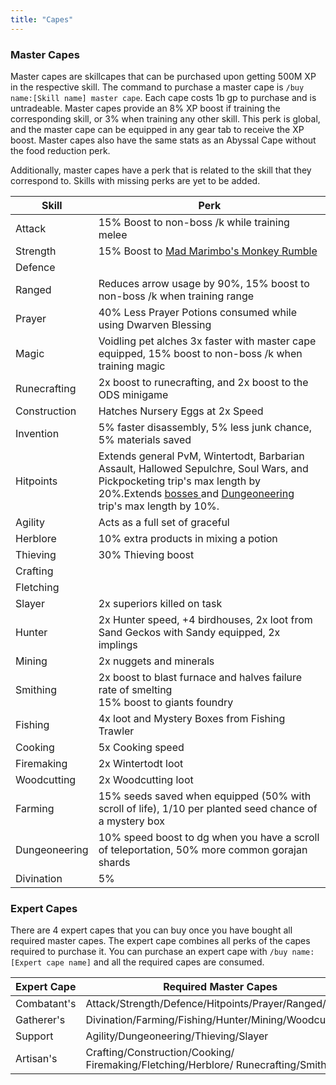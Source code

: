 ```yaml
---
title: "Capes"
---
```


### Master Capes

Master capes are skillcapes that can be purchased upon getting 500M XP in the respective skill. The command to purchase a master cape is `/buy name:[Skill name] master cape`. Each cape costs 1b gp to purchase and is untradeable. Master capes provide an 8% XP boost if training the corresponding skill, or 3% when training any other skill. This perk is global, and the master cape can be equipped in any gear tab to receive the XP boost. Master capes also have the same stats as an Abyssal Cape without the food reduction perk.

Additionally, master capes have a perk that is related to the skill that they correspond to. Skills with missing perks are yet to be added.

| Skill         | Perk                                                                                                                                                                                                                                                                                         |
| ------------- | -------------------------------------------------------------------------------------------------------------------------------------------------------------------------------------------------------------------------------------------------------------------------------------------- |
| Attack        | 15% Boost to non-boss /k while training melee                                                                                                                                                                                                                                                |
| Strength      | 15% Boost to [Mad Marimbo's Monkey Rumble](../../minigames/mad-marimbos-monkey-rumble/)                                                                                                                                                                                                      |
| Defence       |                                                                                                                                                                                                                                                                                              |
| Ranged        | Reduces arrow usage by 90%, 15% boost to non-boss /k when training range                                                                                                                                                                                                                     |
| Prayer        | 40% Less Prayer Potions consumed while using Dwarven Blessing                                                                                                                                                                                                                                |
| Magic         | Voidling pet alches 3x faster with master cape equipped, 15% boost to non-boss /k when training magic                                                                                                                                                                                        |
| Runecrafting  | 2x boost to runecrafting, and 2x boost to the ODS minigame                                                                                                                                                                                                                                   |
| Construction  | Hatches Nursery Eggs at 2x Speed                                                                                                                                                                                                                                                             |
| Invention     | 5% faster disassembly, 5% less junk chance, 5% materials saved                                                                                                                                                                                                                               |
| Hitpoints     | Extends general PvM, Wintertodt, Barbarian Assault, Hallowed Sepulchre, Soul Wars, and Pickpocketing trip's max length by 20%.Extends <a href="../../bso-custom-killables/bosses/">bosses </a>and <a href="../../skills/dungeoneering-training/">Dungeoneering</a> trip's max length by 10%. |
| Agility       | Acts as a full set of graceful                                                                                                                                                                                                                                                               |
| Herblore      | 10% extra products in mixing a potion                                                                                                                                                                                                                                                        |
| Thieving      | 30% Thieving boost                                                                                                                                                                                                                                                                           |
| Crafting      |                                                                                                                                                                                                                                                                                              |
| Fletching     |                                                                                                                                                                                                                                                                                              |
| Slayer        | 2x superiors killed on task                                                                                                                                                                                                                                                                  |
| Hunter        | 2x Hunter speed, +4 birdhouses, 2x loot from Sand Geckos with Sandy equipped, 2x implings                                                                                                                                                                                                    |
| Mining        | 2x nuggets and minerals                                                                                                                                                                                                                                                                      |
| Smithing      | 2x boost to blast furnace and halves failure rate of smelting<br>15% boost to giants foundry                                                                                                                                                                                                 |
| Fishing       | 4x loot and Mystery Boxes from Fishing Trawler                                                                                                                                                                                                                                               |
| Cooking       | 5x Cooking speed                                                                                                                                                                                                                                                                             |
| Firemaking    | 2x Wintertodt loot                                                                                                                                                                                                                                                                           |
| Woodcutting   | 2x Woodcutting loot                                                                                                                                                                                                                                                                          |
| Farming       | 15% seeds saved when equipped (50% with scroll of life), 1/10 per planted seed chance of a mystery box                                                                                                                                                                                       |
| Dungeoneering | 10% speed boost to dg when you have a scroll of teleportation, 50% more common gorajan shards                                                                                                                                                                                                |
| Divination    | 5%                                                                                                                                                                                                                                                                                           |

### **Expert Capes**

There are 4 expert capes that you can buy once you have bought all required master capes. The expert cape combines all perks of the capes required to purchase it. You can purchase an expert cape with `/buy name:[Expert cape name]` and all the required capes are consumed.

| Expert Cape | Required Master Capes                                                               |
| ----------- | ----------------------------------------------------------------------------------- |
| Combatant's | Attack/Strength/Defence/Hitpoints/Prayer/Ranged/Magic                               |
| Gatherer's  | Divination/Farming/Fishing/Hunter/Mining/Woodcutting                                |
| Support     | Agility/Dungeoneering/Thieving/Slayer                                               |
| Artisan's   | Crafting/Construction/Cooking/ Firemaking/Fletching/Herblore/ Runecrafting/Smithing |
